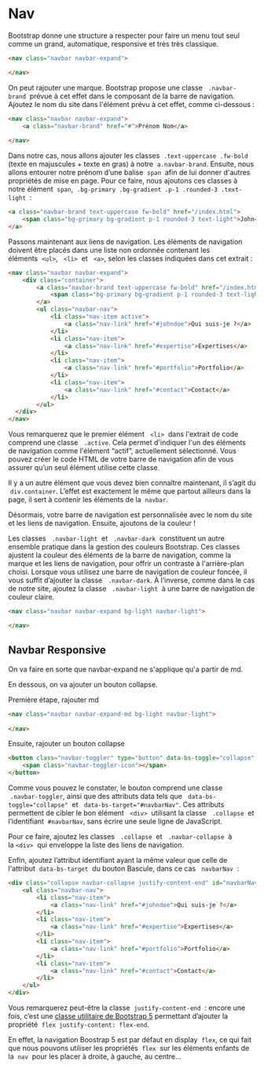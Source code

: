 # Nav
Bootstrap donne une structure a respecter pour faire un menu tout seul comme un grand, automatique, responsive et très très classique.


```html
<nav class="navbar navbar-expand">

</nav>
```

On peut rajouter une marque.
Bootstrap propose une classe   `.navbar-brand`  prévue à cet effet dans le composant de la barre de navigation. Ajoutez le nom du site dans l'élément prévu à cet effet, comme ci-dessous :

```html
<nav class="navbar navbar-expand">
    <a class="navbar-brand" href="#">Prénom Nom</a>
	
</nav>
```

Dans notre cas, nous allons ajouter les classes  `.text-uppercase .fw-bold`  (texte en majuscules + texte en gras) à notre  `a.navbar-brand`. Ensuite, nous allons entourer notre prénom d’une balise  `span`  afin de lui donner d'autres propriétés de mise en page. Pour ce faire, nous ajoutons ces classes à notre élément  `span`,  `.bg-primary .bg-gradient .p-1 .rounded-3 .text-light`  :

```html
<a class="navbar-brand text-uppercase fw-bold" href="/index.html">
    <span class="bg-primary bg-gradient p-1 rounded-3 text-light">John</span> Doe
</a>
```

Passons maintenant aux liens de navigation. Les éléments de navigation doivent être placés dans une liste non ordonnée contenant les éléments  `<ul>`,   `<li>`  et   `<a>`, selon les classes indiquées dans cet extrait :

```html
<nav class="navbar navbar-expand">
    <div class="container">
        <a class="navbar-brand text-uppercase fw-bold" href="/index.html">
            <span class="bg-primary bg-gradient p-1 rounded-3 text-light">John</span> Doe
        </a>
        <ul class="navbar-nav">
            <li class="nav-item active">
                <a class="nav-link" href="#johndoe">Qui suis-je ?</a>
            </li>
            <li class="nav-item">
                <a class="nav-link" href="#expertise">Expertises</a>
            </li>
            <li class="nav-item">
                <a class="nav-link" href="#portfolio">Portfolio</a>
            </li>
            <li class="nav-item">
                <a class="nav-link" href="#contact">Contact</a>
            </li>
        </ul>
  </div>
</nav>
```

Vous remarquerez que le premier élément   `<li>`  dans l'extrait de code comprend une classe   `.active`. Cela permet d'indiquer l'un des éléments de navigation comme l'élément “actif”, actuellement sélectionné. Vous pouvez créer le code HTML de votre barre de navigation afin de vous assurer qu’un seul élément utilise cette classe.

Il y a un autre élément que vous devez bien connaître maintenant, il s’agit du  `div.container`. L’effet est exactement le même que partout ailleurs dans la page, il sert à contenir les éléments de la  `navbar`.

Désormais, votre barre de navigation est personnalisée avec le nom du site et les liens de navigation. Ensuite, ajoutons de la couleur !

Les classes   `.navbar-light`  et   `.navbar-dark`  constituent un autre ensemble pratique dans la gestion des couleurs Bootstrap. Ces classes ajustent la couleur des éléments de la barre de navigation, comme la marque et les liens de navigation, pour offrir un contraste à l'arrière-plan choisi. Lorsque vous utilisez une barre de navigation de couleur foncée, il vous suffit d’ajouter la classe   `.navbar-dark`. À l’inverse, comme dans le cas de notre site, ajoutez la classe   `.navbar-light`  à une barre de navigation de couleur claire.


```html
<nav class="navbar navbar-expand bg-light navbar-light">

</nav>
```

## Navbar Responsive

On va faire en sorte que navbar-expand ne s'applique qu'a partir de md. 

En dessous, on va ajouter un bouton collapse.

Première étape, rajouter md 

```html
<nav class="navbar navbar-expand-md bg-light navbar-light">
	
</nav>
```

Ensuite, rajouter un bouton collapse

```html
<button class="navbar-toggler" type="button" data-bs-toggle="collapse" data-bs-target="#navbarNav" aria-controls="navbarNav" aria-expanded="false" aria-label="Toggle navigation">
    <span class="navbar-toggler-icon"></span>
</button>

```

Comme vous pouvez le constater, le bouton comprend une classe   `.navbar-toggler`, ainsi que des attributs data tels que   `data-bs-toggle="collapse"`  et   `data-bs-target="#navbarNav"`. Ces attributs permettent de cibler le bon élément   `<div>`  utilisant la classe   `.collapse`  et l’identifiant  `#navbarNav`, sans écrire une seule ligne de JavaScript.

Pour ce faire, ajoutez les classes   `.collapse`  et   `.navbar-collapse`  à la `<div>`  qui enveloppe la liste des liens de navigation.

Enfin, ajoutez l’attribut identifiant ayant la même valeur que celle de l'attribut  `data-bs-target`  du bouton Bascule, dans ce cas   `navbarNav`  :

```html
<div class="collapse navbar-collapse justify-content-end" id="navbarNav">
    <ul class="navbar-nav">
        <li class="nav-item">
            <a class="nav-link" href="#johndoe">Qui suis-je ?</a>
        </li>
        <li class="nav-item">
            <a class="nav-link" href="#expertise">Expertises</a>
        </li>
        <li class="nav-item">
            <a class="nav-link" href="#portfolio">Portfolio</a>
        </li>
        <li class="nav-item">
            <a class="nav-link" href="#contact">Contact</a>
        </li>
    </ul>
</div>
```

Vous remarquerez peut-être la classe  `justify-content-end`  : encore une fois, c’est une [classe utilitaire de Bootstrap 5](https://getbootstrap.com/docs/5.0/utilities/flex/) permettant d’ajouter la propriété  `flex justify-content: flex-end`.

En effet, la navigation Boostrap 5 est par défaut en display  `flex`, ce qui fait que nous pouvons utiliser les propriétés  `flex`  sur les éléments enfants de la  `nav`  pour les placer à droite, à gauche, au centre...